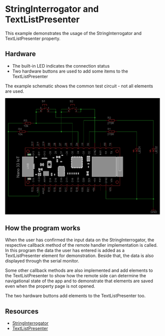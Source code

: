 # StringInterrogator and TextListPresenter

This example demonstrates the usage of the StringInterrogator and TextListPresenter property.

## Hardware

- The built-in LED indicates the connection status
- Two hardware buttons are used to add some items to the TextListPresenter

The example schematic shows the common test circuit - not all elements are used.

![Test Circuit](TestCircuit_NanoIot_Common.png)

## How the program works

When the user has confirmed the input data on the StringInterrogator, the respective callback method of the remote handler implementation is called. In this program the data the user has entered is added as a TextListPresenter element for demonstration. Beside that, the data is also displayed through the serial monitor.

Some other callback methods are also implemented and add elements to the TextListPresenter to show how the remote side can determine the navigational state of the app and to demonstrate that elements are saved even when the property page is not opened.

The two hardware buttons add elements to the TextListPresenter too.

## Resources

- [StringInterrogator](https://api.laroomy.com/p/property-classes.html#laroomyApiRefMIDStringIG)
- [TextListPresenter](https://api.laroomy.com/p/property-classes.html#laroomyApiRefMIDTextListP)
